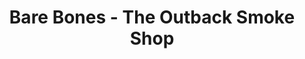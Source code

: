 ---
title: "Bare Bones - The Outback Smoke Shop"
url: /john-day/bare-bones-the-outback-smoke-shop/
shop: Lebensmittel
---